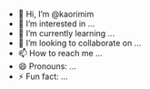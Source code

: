 - 👋 Hi, I’m @kaorimim
- 👀 I’m interested in ...
- 🌱 I’m currently learning ...
- 💞️ I’m looking to collaborate on ...
- 📫 How to reach me ...
- 😄 Pronouns: ...
- ⚡ Fun fact: ...

<!---
kaorimim/kaorimim is a ✨ special ✨ repository because its `README.md` (this file) appears on your GitHub profile.
You can click the Preview link to take a look at your changes.
--->
